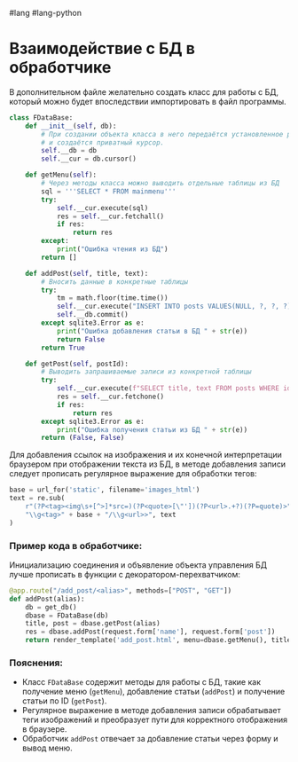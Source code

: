 #lang #lang-python  

# Взаимодействие с БД в обработчике

В дополнительном файле желательно создать класс для работы с БД, который можно будет впоследствии импортировать в файл программы.

```python
class FDataBase:
    def __init__(self, db):
        # При создании объекта класса в него передаётся установленное ранее соединение (db = get_db)
        # и создаётся приватный курсор.
        self.__db = db  
        self.__cur = db.cursor()

    def getMenu(self):
        # Через методы класса можно выводить отдельные таблицы из БД
        sql = '''SELECT * FROM mainmenu'''
        try:
            self.__cur.execute(sql)
            res = self.__cur.fetchall()
            if res:
                return res
        except:
            print("Ошибка чтения из БД")
        return []

    def addPost(self, title, text):
        # Вносить данные в конкретные таблицы
        try:
            tm = math.floor(time.time())
            self.__cur.execute("INSERT INTO posts VALUES(NULL, ?, ?, ?)", (title, text, tm))
            self.__db.commit()
        except sqlite3.Error as e:
            print("Ошибка добавления статьи в БД " + str(e))
            return False
        return True

    def getPost(self, postId):
        # Выводить запрашиваемые записи из конкретной таблицы
        try:
            self.__cur.execute(f"SELECT title, text FROM posts WHERE id = {postId} LIMIT 1")
            res = self.__cur.fetchone()
            if res:
                return res
        except sqlite3.Error as e:
            print("Ошибка получения статьи из БД " + str(e))
        return (False, False)
```

Для добавления ссылок на изображения и их конечной интерпретации браузером при отображении текста из БД, в методе добавления записи следует прописать регулярное выражение для обработки тегов:

```python
base = url_for('static', filename='images_html')
text = re.sub(
    r"(?P<tag><img\s+[^>]*src=)(?P<quote>[\"'])(?P<url>.+?)(?P=quote)>", 
    "\\g<tag>" + base + "/\\g<url>>", text
)
```

### Пример кода в обработчике:
Инициализацию соединения и объявление объекта управления БД лучше прописать в функции с декоратором-перехватчиком:

```python
@app.route("/add_post/<alias>", methods=["POST", "GET"])
def addPost(alias):
    db = get_db()
    dbase = FDataBase(db)
    title, post = dbase.getPost(alias)
    res = dbase.addPost(request.form['name'], request.form['post'])
    return render_template('add_post.html', menu=dbase.getMenu(), title="Добавление статьи")
```

### Пояснения:
- Класс `FDataBase` содержит методы для работы с БД, такие как получение меню (`getMenu`), добавление статьи (`addPost`) и получение статьи по ID (`getPost`).
- Регулярное выражение в методе добавления записи обрабатывает теги изображений и преобразует пути для корректного отображения в браузере.
- Обработчик `addPost` отвечает за добавление статьи через форму и вывод меню.
